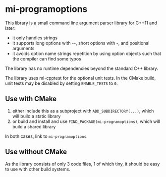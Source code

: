 # mi-programoptions

This library is a small command line argument parser library for C++11
and later:

- it only handles strings
- it supports long options with --, short options with -, and
  positional arguments
- it avoids option name strings repetition by using option objects
  such that the compiler can find some typos

The library has no runtime dependencies beyond the standard C++
library.

The library uses mi-cpptest for the optional unit tests. In the CMake
build, unit tests may be disabled by setting `ENABLE_TESTS` to `0`.

## Use with CMake

1. either include this as a subproject with `ADD_SUBDIRECTORY(...)`,
   which will build a static library
2. or build and install and use `FIND_PACKAGE(mi-programoptions)`,
   which will build a shared library

In both cases, link to `mi-programoptions`.

## Use without CMake

As the library consists of only 3 code files, 1 of which tiny, it
should be easy to use with other build systems.

